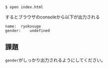 ```
$ open index.html
```

するとブラウザのconsoleから以下が出力される

```
name:  ryokosuge
gender:    undefined
```

## 課題

`gender`がしっかり出力されるようにしてください。